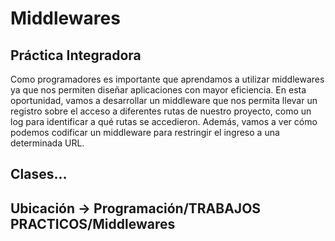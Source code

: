 # Middlewares

## Práctica Integradora

Como programadores es importante que aprendamos a utilizar middlewares ya que nos
permiten diseñar aplicaciones con mayor eficiencia. En esta oportunidad, vamos a
desarrollar un middleware que nos permita llevar un registro sobre el acceso a diferentes
rutas de nuestro proyecto, como un log para identificar a qué rutas se accedieron.
Además, vamos a ver cómo podemos codificar un middleware para restringir el ingreso a
una determinada URL.

## Clases...

## Ubicación -> Programación/TRABAJOS PRACTICOS/Middlewares